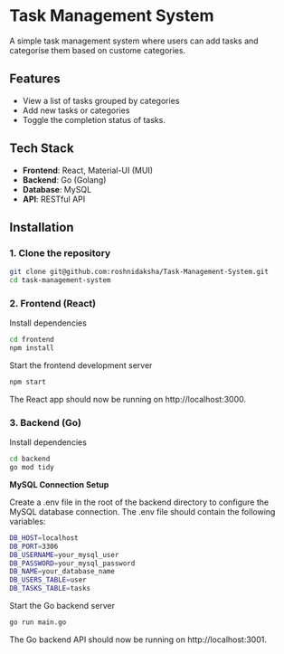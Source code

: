 # Task Management System
A simple task management system where users can add tasks and categorise them based on custome categories.

## Features

- View a list of tasks grouped by categories
- Add new tasks or categories
- Toggle the completion status of tasks.

## Tech Stack

- **Frontend**: React, Material-UI (MUI)
- **Backend**: Go (Golang)
- **Database**: MySQL
- **API**: RESTful API

## Installation

### 1. Clone the repository

```bash
git clone git@github.com:roshnidaksha/Task-Management-System.git
cd task-management-system
```

### 2. Frontend (React)

Install dependencies

```bash
cd frontend
npm install
```

Start the frontend development server

```bash
npm start
```

The React app should now be running on http://localhost:3000.

### 3. Backend (Go)

Install dependencies

```bash
cd backend
go mod tidy
```

**MySQL Connection Setup**

Create a .env file in the root of the backend directory to configure the MySQL database connection. The .env file should contain the following variables:

```bash
DB_HOST=localhost
DB_PORT=3306
DB_USERNAME=your_mysql_user
DB_PASSWORD=your_mysql_password
DB_NAME=your_database_name
DB_USERS_TABLE=user
DB_TASKS_TABLE=tasks
```

Start the Go backend server

```bash
go run main.go
```

The Go backend API should now be running on http://localhost:3001.
